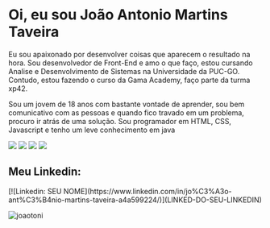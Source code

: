 <h1>Oi, eu sou João Antonio Martins Taveira</h1>

<p> Eu sou apaixonado por desenvolver coisas que aparecem o resultado na hora. Sou desenvolvedor de Front-End e amo o que faço, estou cursando  Analise e Desenvolvimento de Sistemas na Universidade da PUC-GO. Contudo, estou fazendo o curso da Gama Academy, faço parte da turma xp42. </p>

<p> Sou um jovem de 18 anos com bastante vontade de aprender, sou bem comunicativo com as pessoas e quando fico travado em um problema, procuro ir atrás de uma solução. Sou programador em HTML, CSS, Javascript e tenho um leve conhecimento em java</p>

<img src="https://cdn.jsdelivr.net/gh/devicons/devicon/icons/html5/html5-original-wordmark.svg" />
<img src="https://cdn.jsdelivr.net/gh/devicons/devicon/icons/css3/css3-original.svg" />
<img src="https://cdn.jsdelivr.net/gh/devicons/devicon/icons/javascript/javascript-original.svg" />
<img src="https://cdn.jsdelivr.net/gh/devicons/devicon/icons/java/java-original-wordmark.svg" />

<h2>Meu Linkedin: </h2>
[![Linkedin: SEU NOME](https://www.linkedin.com/in/jo%C3%A3o-ant%C3%B4nio-martins-taveira-a4a599224/)](LINKED-DO-SEU-LINKEDIN)

<p align="left"> <img src="https://komarev.com/ghpvc/?username=joaotoni&label=Total%20de%20visualizações&color=0e75b6&style=flat" alt="joaotoni" />